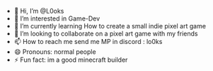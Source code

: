 - 👋 Hi, I’m @L0oks
- 👀 I’m interested in Game-Dev
- 🌱 I’m currently learning How to create a small indie pixel art game 
- 💞️ I’m looking to collaborate on a pixel art game with my friends 
- 📫 How to reach me send me MP in discord : lo0ks
- 😄 Pronouns: normal people 
- ⚡ Fun fact: im a good minecraft builder 

<!---
L0oks/L0oks is a ✨ special ✨ repository because its `README.md` (this file) appears on your GitHub profile.
You can click the Preview link to take a look at your changes.
--->
